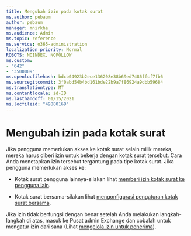 ```yaml
---
title: Mengubah izin pada kotak surat
ms.author: pebaum
author: pebaum
manager: mnirkhe
ms.audience: Admin
ms.topic: reference
ms.service: o365-administration
localization_priority: Normal
ROBOTS: NOINDEX, NOFOLLOW
ms.custom:
- "642"
- "3500009"
ms.openlocfilehash: bdcb04923b2ece136208e38b69ed7486ffcf7fb6
ms.sourcegitcommit: 3f0abd54b4bd161bde22b9a7f86924a9dbb59684
ms.translationtype: MT
ms.contentlocale: id-ID
ms.lasthandoff: 01/15/2021
ms.locfileid: "49880169"
---
```

# <a name="changing-permissions-on-a-mailbox"></a>Mengubah izin pada kotak surat

Jika pengguna memerlukan akses ke kotak surat selain milik mereka, mereka harus diberi izin untuk bekerja dengan kotak surat tersebut. Cara Anda menetapkan izin tersebut tergantung pada tipe kotak surat. Jika pengguna memerlukan akses ke:
  
- Kotak surat pengguna lainnya-silakan lihat [memberi izin kotak surat ke pengguna lain](https://docs.microsoft.com/microsoft-365/admin/add-users/give-mailbox-permissions-to-another-user).
    
- Kotak surat bersama-silakan lihat [mengonfigurasi pengaturan kotak surat bersama](https://docs.microsoft.com/microsoft-365/admin/email/configure-a-shared-mailbox#add-or-remove-members).
    
Jika izin tidak berfungsi dengan benar setelah Anda melakukan langkah-langkah di atas, masuk ke Pusat admin Exchange dan cobalah untuk mengatur izin dari sana (Lihat [mengelola izin untuk penerima](https://technet.microsoft.com/library/jj919240%28v=exchg.150%29.aspx)).
  
